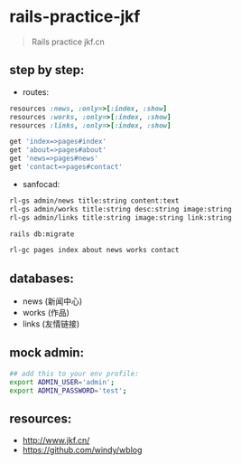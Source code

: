 # rails-practice-jkf
> Rails practice jkf.cn

## step by step:
+ routes:
```ruby
resources :news, :only=>[:index, :show]
resources :works, :only=>[:index, :show]
resources :links, :only=>[:index, :show]

get 'index=>pages#index'
get 'about=>pages#about'
get 'news=>pages#news'
get 'contact=>pages#contact'
```

+ sanfocad:
```bash
rl-gs admin/news title:string content:text
rl-gs admin/works title:string desc:string image:string
rl-gs admin/links title:string image:string link:string

rails db:migrate

rl-gc pages index about news works contact
```


## databases:
+ news  (新闻中心)
+ works (作品)
+ links (友情链接)

## mock admin:
```bash
## add this to your env profile:
export ADMIN_USER='admin';
export ADMIN_PASSWORD='test';
```

## resources:
+ http://www.jkf.cn/
+ https://github.com/windy/wblog